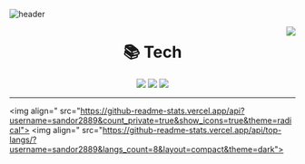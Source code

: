 ![header](https://capsule-render.vercel.app/api?type=waving&color=auto&height=200&section=header&text=Welcome&desc=sandor2889`s%20dream&fontSize=90&fontAlignY=35&descAlignY=56&descAlign=62)

<!-- BOJ -->
<img align='right' src="http://mazassumnida.wtf/api/v2/generate_badge?boj=sandor2889">

<!-- Tech -->
<div align=center><h1>📚 Tech</h1></div>
<div align=center>
  <img src="https://img.shields.io/badge/c++-00599C?style=for-the-badge&logo=c%2B%2B&logoColor=white">
  <img src="https://img.shields.io/badge/C%23-239120?style=for-the-badge&logo=c-sharp&logoColor=white">
  <img src="https://img.shields.io/badge/Unity-100000?style=for-the-badge&logo=unity&logoColor=white">
</div>

***

<!-- stats -->
<img align=" src="https://github-readme-stats.vercel.app/api?username=sandor2889&count_private=true&show_icons=true&theme=radical">
<img align=" src="https://github-readme-stats.vercel.app/api/top-langs/?username=sandor2889&langs_count=8&layout=compact&theme=dark">
